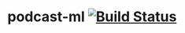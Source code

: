 # podcast-ml [![Build Status](https://travis-ci.org/cuappdev/podcast-ml.svg?branch=master)](https://travis-ci.org/cuappdev/podcast-ml)